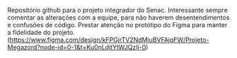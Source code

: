 Repositório github para o projeto integrador do Senac.
Interessante sempre comentar as alterações com a equipe, para não haverem desentendimentos e confusões de código.
Prestar atenção no protótipo do Figma para manter a fidelidade do projeto. (https://www.figma.com/design/kFPGjrTV2NdMiuBVFAjqFW/Projeto-Megazord?node-id=0-1&t=Ku0nLdjtYtWJQzIj-0)
